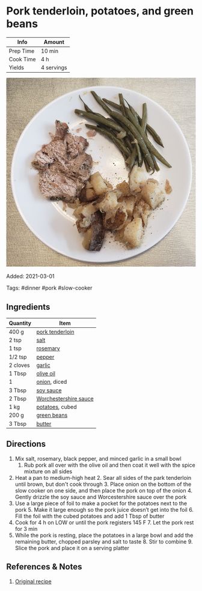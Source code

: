 # Pork tenderloin, potatoes, and green beans

| Info      | Amount     |
| --------- | ---------- |
| Prep Time | 10 min     |
| Cook Time | 4 h        |
| Yields    | 4 servings |

![Pork tenderloin, potatoes, and green beans](/_assets/pork-tenderloin-potatoes-beans.jpg)

Added: 2021-03-01

Tags: #dinner #pork #slow-cooker

## Ingredients

| Quantity | Item                                                                |
| -------- | ------------------------------------------------------------------- |
| 400 g    | [pork tenderloin](../_ingredients/pork%20tenderloin.md)             |
| 2 tsp    | [salt](../_ingredients/salt.md)                                     |
| 1 tsp    | [rosemary](../_ingredients/rosemary.md)                             |
| 1/2 tsp  | [pepper](../_ingredients/pepper.md)                                 |
| 2 cloves | [garlic](../_ingredients/garlic.md)                                 |
| 1 Tbsp   | [olive oil](../_ingredients/olive%20oil.md)                         |
| 1        | [onion](../_ingredients/onion.md), diced                            |
| 3 Tbsp   | [soy sauce](../_ingredients/soy%20sauce.md)                         |
| 2 Tbsp   | [Worchestershire sauce](../_ingredients/worchestershire%20sauce.md) |
| 1 kg     | [potatoes](../_ingredients/potato.md), cubed                        |
| 200 g    | [green beans](../_ingredients/green%20beans.md)                     |
| 3 Tbsp   | [butter](../_ingredients/butter.md)                                 |

## Directions

1. Mix salt, rosemary, black pepper, and minced garlic in a small bowl
    1. Rub pork all over with the olive oil and then coat it well with the spice mixture on all sides
2. Heat a pan to medium-high heat
    2. Sear all sides of the park tenderloin until brown, but don't cook through
    3. Place onion on the bottom of the slow cooker on one side, and then place the pork on top of the onion
    4. Gently drizzle the soy sauce and Worcestershire sauce over the pork
3. Use a large piece of foil to make a pocket for the potatoes next to the pork
    5. Make it large enough so the pork juice doesn’t get into the foil
    6. Fill the foil with the cubed potatoes and add 1 Tbsp of butter
4. Cook for 4 h on LOW or until the pork registers 145 F
    7. Let the pork rest for 3 min
5. While the pork is resting, place the potatoes in a large bowl and add the remaining butter, chopped parsley and salt to taste
    8. Stir to combine
    9. Slice the pork and place it on a serving platter

## References & Notes

1. [Original recipe](https://www.blessthismessplease.com/slow-cooker-pork-tenderloin-and-potatoes/)

